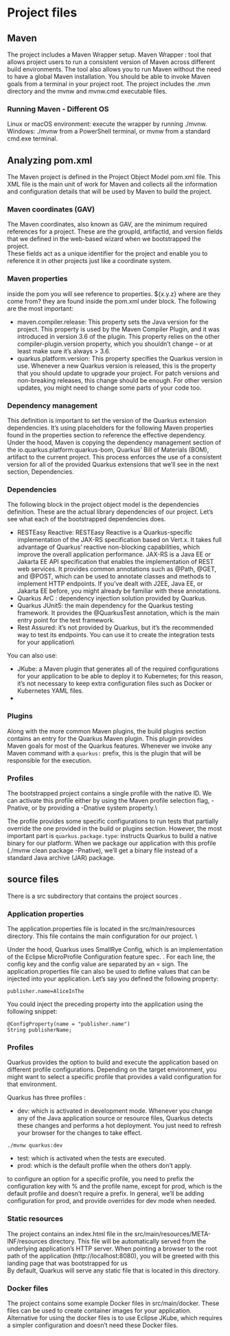 # Project files
## Maven

The project includes a Maven Wrapper setup. 
Maven Wrapper : tool that allows project users to run a consistent version of Maven across different build environments. The tool also allows you to run Maven without the need to have a global Maven installation. You should be able to invoke Maven goals from a terminal in your project root. 
The project includes the .mvn directory and the mvnw and mvnw.cmd executable files.

### Running Maven - Different OS
Linux or macOS environment: execute the wrapper by running ./mvnw. 
Windows: ./mvnw from a PowerShell terminal, or mvnw from a standard cmd.exe terminal. 

## Analyzing pom.xml
The Maven project is defined in the Project Object Model pom.xml file. This XML file is the main unit of work for Maven and collects all the information and configuration details that will be used by Maven to build the project.

### Maven coordinates (GAV)
The Maven coordinates, also known as GAV, are the minimum required references for a project. These are the groupId, artifactId, and version fields that we defined in the web-based wizard when we bootstrapped the project.\
These fields act as a unique identifier for the project and enable you to reference it in other projects just like a coordinate system.

### Maven properties
inside the pom you will see reference to properties. ${x.y.z} where are they come from? they are found inside the pom.xml under  <properties> block. The following are the most important:
+  maven.compiler.release: This property sets the Java version for the project. This property is used by the Maven Compiler Plugin, and it was introduced in version 3.6 of the plugin. This property relies on the other compiler-plugin.version property, which you shouldn’t change – or at least make sure it’s always > 3.6.
+  quarkus.platform.version: This property specifies the Quarkus version in use. Whenever a new Quarkus version is released, this is the property that you should update to upgrade your project. For patch versions and non-breaking releases, this change should be enough. For other version updates, you might need to change some parts of your code too.
 ### Dependency management
 This definition is important to set the version of the Quarkus extension dependencies. It’s using placeholders for the following Maven properties found in the properties section to reference the effective dependency. Under the hood, Maven is copying the dependency management section of the io.quarkus.platform:quarkus-bom, Quarkus’ Bill of Materials (BOM), artifact to the current project. This process enforces the use of a consistent version for all of the provided Quarkus extensions that we’ll see in the next section, Dependencies.
 
 ### Dependencies
 The following block in the project object model is the dependencies definition. These are the actual library dependencies of our project. Let’s see what each of the bootstrapped dependencies does.
 + RESTEasy Reactive: RESTEasy Reactive is a Quarkus-specific implementation of the JAX-RS specification based on Vert.x. It takes full advantage of Quarkus’ reactive non-blocking capabilities, which improve the overall application performance. 
JAX-RS is a Java EE or Jakarta EE API specification that enables the implementation of REST web services. It provides common annotations such as @Path, @GET, and @POST, which can be used to annotate classes and methods to implement HTTP endpoints. If you’ve dealt with J2EE, Java EE, or Jakarta EE before, you might already be familiar with these annotations.
+ Quarkus ArC : dependency injection solution provided by Quarkus. 
+ Quarkus JUnit5:  the main dependency for the Quarkus testing framework. It provides the @QuarkusTest annotation, which is the main entry point for the test framework. 
+ Rest Assured: it’s not provided by Quarkus, but it’s the recommended way to test its endpoints. You can use it to create the integration tests for your application\


You can also use:
+ JKube: a Maven plugin that generates all of the required configurations for your application to be able to deploy it to Kubernetes; for this reason, it’s not necessary to keep extra configuration files such as Docker or Kubernetes YAML files.
+ 
### Plugins
Along with the more common Maven plugins, the build plugins section contains an entry for the Quarkus Maven plugin. This plugin provides Maven goals for most of the Quarkus features. Whenever we invoke any Maven command with a `quarkus:` prefix, this is the plugin that will be responsible for the execution.

### Profiles
The bootstrapped project contains a single profile with the native ID. We can activate this profile either by using the Maven profile selection flag, -Pnative, or by providing a -Dnative system property.\

The profile provides some specific configurations to run tests that partially override the one provided in the build or plugins section. However, the most important part is `quarkus.package.type`: instructs Quarkus to build a native binary for our platform. When we package our application with this profile (./mvnw clean package -Pnative), we’ll get a binary file instead of a standard Java archive (JAR) package.

## source files
There is a  src subdirectory that contains the project sources
. 
### Application properties
The application.properties file is located in the src/main/resources directory. This file contains the main configuration for our project. \

Under the hood, Quarkus uses SmallRye Config, which is an implementation of the Eclipse MicroProfile Configuration feature spec. . For each line, the config key and the config value are separated by an = sign.
The application.properties file can also be used to define values that can be injected into your application.
Let’s say you defined the following property:
```
publisher.name=AliceInThe
```

You could inject the preceding property into the application using the following snippet:
```
@ConfigProperty(name = "publisher.name")
String publisherName;

```

### Profiles
Quarkus provides the option to build and execute the application based on different profile configurations. Depending on the target environment, you might want to select a specific profile that provides a valid configuration for that environment.

Quarkus has three profiles :
+ dev: which is activated in development mode. Whenever you change any of the Java application source or resource files, Quarkus detects these changes and performs a hot deployment. You just need to refresh your browser for the changes to take effect.
```
./mvnw quarkus:dev
```
+ test: which is activated when the tests are executed.
+ prod: which is the default profile when the others don’t apply.

to configure an option for a specific profile, you need to prefix the configuration key with % and the profile name, except for prod, which is the default profile and doesn’t require a prefix.
In general, we’ll be adding configuration for prod, and provide overrides for dev mode when needed.

### Static resources
The project contains an index.html file in the src/main/resources/META-INF/resources directory. This file will be automatically served from the underlying application’s HTTP server. When pointing a browser to the root path of the application (http://localhost:8080), you will be greeted with this landing page that was bootstrapped for us\
By default, Quarkus will serve any static file that is located in this directory. 

### Docker files

The project contains some example Docker files in src/main/docker. These files can be used to create container images for your application. Alternative for using the docker files is to  use Eclipse JKube, which requires a simpler configuration and doesn’t need these Docker files.



